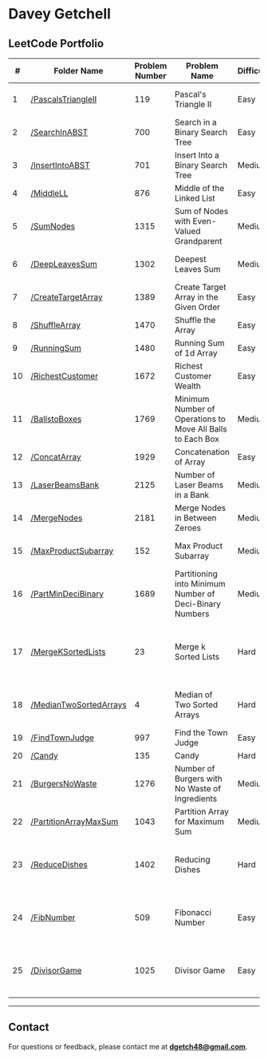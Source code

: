 # Davey Getchell  
## LeetCode Portfolio  

| #  | Folder Name          | Problem Number | Problem Name                                         | Difficulty | Language | Tags                                      | Link |
|----|----------------------|---------------|-----------------------------------------------------|------------|----------|------------------------------------------|------|
| 1  | [/PascalsTriangleII](./PascalsTriangleII)  | 119           | Pascal's Triangle II                               | Easy       | C        | Array, Dynamic Programming              | [Link](https://leetcode.com/problems/pascals-triangle-ii/) |
| 2  | [/SearchInABST](./SearchInABST)       | 700           | Search in a Binary Search Tree                    | Easy       | C        | Tree, Binary Search Tree, Binary Tree   | [Link](https://leetcode.com/problems/search-in-a-binary-search-tree/) |
| 3  | [/InsertIntoABST](./InsertIntoABST)     | 701           | Insert Into a Binary Search Tree                  | Medium     | C        | Tree, Binary Search Tree, Binary Tree   | [Link](https://leetcode.com/problems/insert-into-a-binary-search-tree/) |
| 4  | [/MiddleLL](./MiddleLL)          | 876           | Middle of the Linked List                         | Easy       | C        | Linked List                             | [Link](https://leetcode.com/problems/middle-of-the-linked-list/) |
| 5  | [/SumNodes](./SumNodes)          | 1315          | Sum of Nodes with Even-Valued Grandparent        | Medium     | C        | BFS, DFS, Binary Tree, Tree             | [Link](https://leetcode.com/problems/sum-of-nodes-with-even-valued-grandparent/) |
| 6  | [/DeepLeavesSum](./DeepLeavesSum)     | 1302          | Deepest Leaves Sum                               | Medium     | C        | Tree, Binary Tree, DFS, BFS             | [Link](https://leetcode.com/problems/deepest-leaves-sum/) |
| 7  | [/CreateTargetArray](./CreateTargetArray) | 1389          | Create Target Array in the Given Order           | Easy       | C        | Array                                   | [Link](https://leetcode.com/problems/create-target-array-in-the-given-order/) |
| 8  | [/ShuffleArray](./ShuffleArray)      | 1470          | Shuffle the Array                                | Easy       | C        | Array                                   | [Link](https://leetcode.com/problems/shuffle-the-array/) |
| 9  | [/RunningSum](./RunningSum)       | 1480          | Running Sum of 1d Array                          | Easy       | C        | Array                                   | [Link](https://leetcode.com/problems/running-sum-of-1d-array/) |
| 10 | [/RichestCustomer](./RichestCustomer)  | 1672          | Richest Customer Wealth                          | Easy       | C        | Array                                   | [Link](https://leetcode.com/problems/richest-customer-wealth/) |
| 11 | [/BallstoBoxes](./BallstoBoxes)     | 1769          | Minimum Number of Operations to Move All Balls to Each Box | Medium     | C        | Array                                   | [Link](https://leetcode.com/problems/minimum-number-of-operations-to-move-all-balls-to-each-box/) |
| 12 | [/ConcatArray](./ConcatArray)      | 1929          | Concatenation of Array                           | Easy       | C        | Array                                   | [Link](https://leetcode.com/problems/concatenation-of-array/) |
| 13 | [/LaserBeamsBank](./LaserBeamsBank)   | 2125          | Number of Laser Beams in a Bank                  | Medium     | C        | Array                                   | [Link](https://leetcode.com/problems/number-of-laser-beams-in-a-bank/) |
| 14 | [/MergeNodes](./MergeNodes)       | 2181          | Merge Nodes in Between Zeroes                    | Medium     | C        | Linked List                             | [Link](https://leetcode.com/problems/merge-nodes-in-between-zeros/) |
| 15 | [/MaxProductSubarray](./MaxProductSubarray) | 152         | Max Product Subarray                             | Medium     | C        | Array, Dynamic Programming              | [Link](https://leetcode.com/problems/maximum-product-subarray/) |
| 16 | [/PartMinDeciBinary](./PartMinDeciBinary) | 1689         | Partitioning into Minimum Number of Deci-Binary Numbers | Medium  | C        | String, Greedy                          | [Link](https://leetcode.com/problems/partitioning-into-minimum-number-of-deci-binary-numbers/) |
| 17 | [/MergeKSortedLists](./MergeKSortedLists) | 23 | Merge k Sorted Lists | Hard | C | Linked List, Divide and Conquer, Heap (Priority Queue), Merge Sort | [Link](https://leetcode.com/problems/merge-k-sorted-lists/) |
| 18 | [/MedianTwoSortedArrays](./MedianTwoSortedArrays) | 4 | Median of Two Sorted Arrays | Hard | C | Array, Binary Search, Divide and Conquer | [Link](https://leetcode.com/problems/median-of-two-sorted-arrays/) |
| 19 | [/FindTownJudge](./FindTownJudge) | 997 | Find the Town Judge | Easy | C | Array, Hash Table, Graph | [Link](https://leetcode.com/problems/find-the-town-judge/) |
| 20 | [/Candy](./Candy) | 135 | Candy | Hard | Java | Array, Greedy | [Link](https://leetcode.com/problems/candy/) |
| 21 | [/BurgersNoWaste](./BurgersNoWaste) | 1276 | Number of Burgers with No Waste of Ingredients | Medium | Java | Math | [Link](https://leetcode.com/problems/number-of-burgers-with-no-waste-of-ingredients/) |
| 22 | [/PartitionArrayMaxSum](./PartitionArrayMaxSum) | 1043 | Partition Array for Maximum Sum | Medium | C | Array, Dynamic Programming | [Link](https://leetcode.com/problems/partition-array-for-maximum-sum/) |
| 23 | [/ReduceDishes](./ReduceDishes) | 1402 | Reducing Dishes | Hard | C | Array, Dynamic Programming, Greedy, Sorting | [Link](https://leetcode.com/problems/reducing-dishes/) |
| 24 | [/FibNumber](./FibNumber) | 509 | Fibonacci Number | Easy | C | Math, Dynamic Programming, Recursion, Memoization | [Link](https://leetcode.com/problems/fibonacci-number/) |
| 25 | [/DivisorGame](./DivisorGame) | 1025 | Divisor Game | Easy | C | Math, Dynamic Programming, Brainteaser, Game Theory | [Link](https://leetcode.com/problems/divisor-game/) |


---

## Contact  
For questions or feedback, please contact me at **[dgetch48@gmail.com](mailto:dgetch48@gmail.com)**.  

